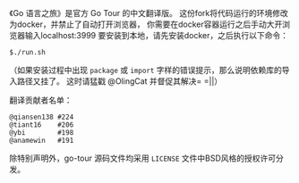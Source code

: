 《Go 语言之旅》是官方 Go Tour 的中文翻译版。
这份fork将代码运行的环境修改为docker，并禁止了自动打开浏览器，
你需要在docker容器运行之后手动大开浏览器输入localhost:3999
要安装到本地，请先安装docker，之后执行以下命令：

	$./run.sh
	

（如果安装过程中出现 `package` 或 `import`
字样的错误提示，那么说明依赖库的导入路径又挂了。
这时请猛戳 @OlingCat 并督促其解决= =||）

翻译贡献者名单：

	@qiansen138	#224
	@tiant16	#206 
	@ybi		#198
	@anamewin	#191

除特别声明外，go-tour 源码文件均采用 `LICENSE` 文件中BSD风格的授权许可分发。
